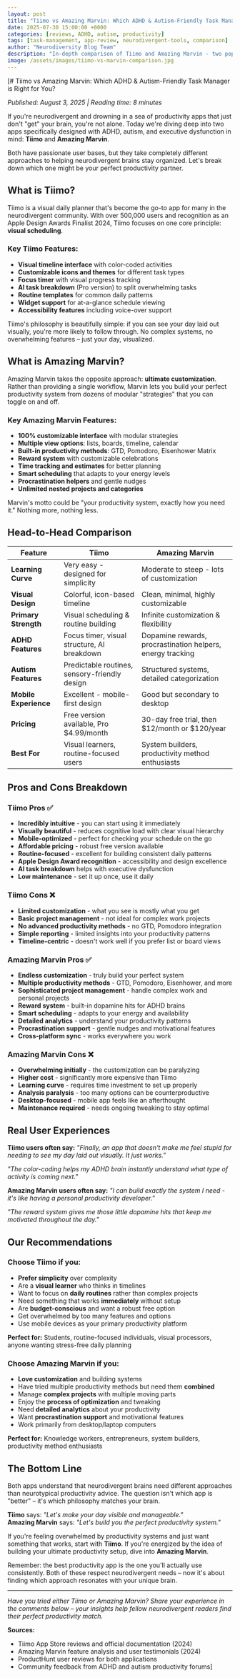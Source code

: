 ```yaml
---
layout: post
title: "Tiimo vs Amazing Marvin: Which ADHD & Autism-Friendly Task Manager is Right for You?"
date: 2025-07-30 15:00:00 +0000
categories: [reviews, ADHD, autism, productivity]
tags: [task-management, app-review, neurodivergent-tools, comparison]
author: "Neurodiversity Blog Team"
description: "In-depth comparison of Tiimo and Amazing Marvin - two popular task management apps designed specifically for ADHD, autism, and executive dysfunction."
image: /assets/images/tiimo-vs-marvin-comparison.jpg
---
```


[# Tiimo vs Amazing Marvin: Which ADHD & Autism-Friendly Task Manager is Right for You?

*Published: August 3, 2025 | Reading time: 8 minutes*

If you're neurodivergent and drowning in a sea of productivity apps that just don't "get" your brain, you're not alone. Today we're diving deep into two apps specifically designed with ADHD, autism, and executive dysfunction in mind: **Tiimo** and **Amazing Marvin**.

Both have passionate user bases, but they take completely different approaches to helping neurodivergent brains stay organized. Let's break down which one might be your perfect productivity partner.

## What is Tiimo?

Tiimo is a visual daily planner that's become the go-to app for many in the neurodivergent community. With over 500,000 users and recognition as an Apple Design Awards Finalist 2024, Tiimo focuses on one core principle: **visual scheduling**.

### Key Tiimo Features:
- **Visual timeline interface** with color-coded activities
- **Customizable icons and themes** for different task types  
- **Focus timer** with visual progress tracking
- **AI task breakdown** (Pro version) to split overwhelming tasks
- **Routine templates** for common daily patterns
- **Widget support** for at-a-glance schedule viewing
- **Accessibility features** including voice-over support

Tiimo's philosophy is beautifully simple: if you can see your day laid out visually, you're more likely to follow through. No complex systems, no overwhelming features – just your day, visualized.

## What is Amazing Marvin?

Amazing Marvin takes the opposite approach: **ultimate customization**. Rather than providing a single workflow, Marvin lets you build your perfect productivity system from dozens of modular "strategies" that you can toggle on and off.

### Key Amazing Marvin Features:
- **100% customizable interface** with modular strategies
- **Multiple view options**: lists, boards, timeline, calendar
- **Built-in productivity methods**: GTD, Pomodoro, Eisenhower Matrix
- **Reward system** with customizable celebrations
- **Time tracking and estimates** for better planning
- **Smart scheduling** that adapts to your energy levels
- **Procrastination helpers** and gentle nudges
- **Unlimited nested projects and categories**

Marvin's motto could be "your productivity system, exactly how you need it." Nothing more, nothing less.

## Head-to-Head Comparison

| Feature | Tiimo | Amazing Marvin |
|---------|-------|----------------|
| **Learning Curve** | Very easy - designed for simplicity | Moderate to steep - lots of customization |
| **Visual Design** | Colorful, icon-based timeline | Clean, minimal, highly customizable |
| **Primary Strength** | Visual scheduling & routine building | Infinite customization & flexibility |
| **ADHD Features** | Focus timer, visual structure, AI breakdown | Dopamine rewards, procrastination helpers, energy tracking |
| **Autism Features** | Predictable routines, sensory-friendly design | Structured systems, detailed categorization |
| **Mobile Experience** | Excellent - mobile-first design | Good but secondary to desktop |
| **Pricing** | Free version available, Pro $4.99/month | 30-day free trial, then $12/month or $120/year |
| **Best For** | Visual learners, routine-focused users | System builders, productivity method enthusiasts |

## Pros and Cons Breakdown

### Tiimo Pros ✅
- **Incredibly intuitive** - you can start using it immediately
- **Visually beautiful** - reduces cognitive load with clear visual hierarchy
- **Mobile-optimized** - perfect for checking your schedule on the go
- **Affordable pricing** - robust free version available
- **Routine-focused** - excellent for building consistent daily patterns
- **Apple Design Award recognition** - accessibility and design excellence
- **AI task breakdown** helps with executive dysfunction
- **Low maintenance** - set it up once, use it daily

### Tiimo Cons ❌
- **Limited customization** - what you see is mostly what you get
- **Basic project management** - not ideal for complex work projects
- **No advanced productivity methods** - no GTD, Pomodoro integration
- **Simple reporting** - limited insights into your productivity patterns
- **Timeline-centric** - doesn't work well if you prefer list or board views

### Amazing Marvin Pros ✅
- **Endless customization** - truly build your perfect system
- **Multiple productivity methods** - GTD, Pomodoro, Eisenhower, and more
- **Sophisticated project management** - handle complex work and personal projects
- **Reward system** - built-in dopamine hits for ADHD brains
- **Smart scheduling** - adapts to your energy and availability
- **Detailed analytics** - understand your productivity patterns
- **Procrastination support** - gentle nudges and motivational features
- **Cross-platform sync** - works everywhere you work

### Amazing Marvin Cons ❌
- **Overwhelming initially** - the customization can be paralyzing
- **Higher cost** - significantly more expensive than Tiimo
- **Learning curve** - requires time investment to set up properly
- **Analysis paralysis** - too many options can be counterproductive
- **Desktop-focused** - mobile app feels like an afterthought
- **Maintenance required** - needs ongoing tweaking to stay optimal

## Real User Experiences

**Tiimo users often say:**
*"Finally, an app that doesn't make me feel stupid for needing to see my day laid out visually. It just works."*

*"The color-coding helps my ADHD brain instantly understand what type of activity is coming next."*

**Amazing Marvin users often say:**
*"I can build exactly the system I need - it's like having a personal productivity developer."*

*"The reward system gives me those little dopamine hits that keep me motivated throughout the day."*

## Our Recommendations

### Choose **Tiimo** if you:
- **Prefer simplicity** over complexity
- Are a **visual learner** who thinks in timelines
- Want to focus on **daily routines** rather than complex projects  
- Need something that works **immediately** without setup
- Are **budget-conscious** and want a robust free option
- Get overwhelmed by too many features and options
- Use mobile devices as your primary productivity platform

**Perfect for:** Students, routine-focused individuals, visual processors, anyone wanting stress-free daily planning

### Choose **Amazing Marvin** if you:
- **Love customization** and building systems
- Have tried multiple productivity methods but need them **combined**
- Manage **complex projects** with multiple moving parts
- Enjoy the **process of optimization** and tweaking
- Need **detailed analytics** about your productivity
- Want **procrastination support** and motivational features
- Work primarily from desktop/laptop computers

**Perfect for:** Knowledge workers, entrepreneurs, system builders, productivity method enthusiasts

## The Bottom Line

Both apps understand that neurodivergent brains need different approaches than neurotypical productivity advice. The question isn't which app is "better" – it's which philosophy matches your brain.

**Tiimo** says: *"Let's make your day visible and manageable."*  
**Amazing Marvin** says: *"Let's build you the perfect productivity system."*

If you're feeling overwhelmed by productivity systems and just want something that works, start with **Tiimo**. If you're energized by the idea of building your ultimate productivity setup, dive into **Amazing Marvin**.

Remember: the best productivity app is the one you'll actually use consistently. Both of these respect neurodivergent needs – now it's about finding which approach resonates with your unique brain.

---

*Have you tried either Tiimo or Amazing Marvin? Share your experience in the comments below – your insights help fellow neurodivergent readers find their perfect productivity match.*

**Sources:**
- Tiimo App Store reviews and official documentation (2024)
- Amazing Marvin feature analysis and user testimonials (2024)  
- ProductHunt user reviews for both applications
- Community feedback from ADHD and autism productivity forums]
